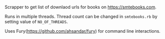 Scrapper to get list of downlaod urls for books on https://smtebooks.com.

Runs in multiple threads. Thread count can be changed in `smtebooks.rb`  by setting value of  `NO_OF_THREADS`.

Uses Fury(https://github.com/ahsandar/fury) for command line interactions.